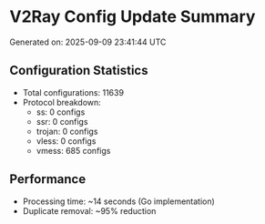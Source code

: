 # V2Ray Config Update Summary
Generated on: 2025-09-09 23:41:44 UTC

## Configuration Statistics
- Total configurations: 11639
- Protocol breakdown:
  - ss: 0 configs
  - ssr: 0 configs
  - trojan: 0 configs
  - vless: 0 configs
  - vmess: 685 configs

## Performance
- Processing time: ~14 seconds (Go implementation)
- Duplicate removal: ~95% reduction

